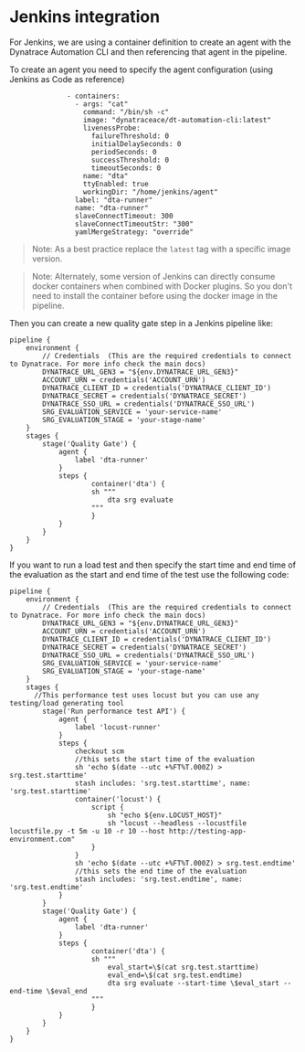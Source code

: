 # Jenkins integration

For Jenkins, we are using a container definition to create an agent with the Dynatrace Automation CLI and then referencing that agent in the pipeline.

To create an agent you need to specify the agent configuration (using Jenkins as Code as reference)

```
              - containers:
                - args: "cat"
                  command: "/bin/sh -c"
                  image: "dynatraceace/dt-automation-cli:latest"
                  livenessProbe:
                    failureThreshold: 0
                    initialDelaySeconds: 0
                    periodSeconds: 0
                    successThreshold: 0
                    timeoutSeconds: 0
                  name: "dta"
                  ttyEnabled: true
                  workingDir: "/home/jenkins/agent"
                label: "dta-runner"
                name: "dta-runner"
                slaveConnectTimeout: 300
                slaveConnectTimeoutStr: "300"
                yamlMergeStrategy: "override"

```

> Note: As a best practice replace the `latest` tag with a specific image version.

> Note: Alternately, some version of Jenkins can directly consume docker containers when combined with Docker plugins. So you don't need to install the container before using the docker image in the pipeline.

Then you can create a new quality gate step in a Jenkins pipeline like:

```
pipeline {
    environment {
        // Credentials  (This are the required credentials to connect to Dynatrace. For more info check the main docs)
        DYNATRACE_URL_GEN3 = "${env.DYNATRACE_URL_GEN3}"
        ACCOUNT_URN = credentials('ACCOUNT_URN')
        DYNATRACE_CLIENT_ID = credentials('DYNATRACE_CLIENT_ID')
        DYNATRACE_SECRET = credentials('DYNATRACE_SECRET')
        DYNATRACE_SSO_URL = credentials('DYNATRACE_SSO_URL')
        SRG_EVALUATION_SERVICE = 'your-service-name'
        SRG_EVALUATION_STAGE = 'your-stage-name'
    }
    stages {
        stage('Quality Gate') {
            agent {
                label 'dta-runner'
            }
            steps {
                    container('dta') {
                    sh """
                        dta srg evaluate
                    """
                    }
            }
        }
    }
}
```

If you want to run a load test and then specify the start time and end time of the evaluation as the start and end time of the test use the following code:

```
pipeline {
    environment {
        // Credentials  (This are the required credentials to connect to Dynatrace. For more info check the main docs)
        DYNATRACE_URL_GEN3 = "${env.DYNATRACE_URL_GEN3}"
        ACCOUNT_URN = credentials('ACCOUNT_URN')
        DYNATRACE_CLIENT_ID = credentials('DYNATRACE_CLIENT_ID')
        DYNATRACE_SECRET = credentials('DYNATRACE_SECRET')
        DYNATRACE_SSO_URL = credentials('DYNATRACE_SSO_URL')
        SRG_EVALUATION_SERVICE = 'your-service-name'
        SRG_EVALUATION_STAGE = 'your-stage-name'
    }
    stages {
      //This performance test uses locust but you can use any testing/load generating tool
        stage('Run performance test API') {
            agent {
                label 'locust-runner'
            }
            steps {
                checkout scm
                //this sets the start time of the evaluation
                sh 'echo $(date --utc +%FT%T.000Z) > srg.test.starttime'
                stash includes: 'srg.test.starttime', name: 'srg.test.starttime'
                container('locust') {
                    script {
                        sh "echo ${env.LOCUST_HOST}"
                        sh "locust --headless --locustfile locustfile.py -t 5m -u 10 -r 10 --host http://testing-app-environment.com"
                    }
                }
                sh 'echo $(date --utc +%FT%T.000Z) > srg.test.endtime'
                //this sets the end time of the evaluation
                stash includes: 'srg.test.endtime', name: 'srg.test.endtime'
            }
        }
        stage('Quality Gate') {
            agent {
                label 'dta-runner'
            }
            steps {
                    container('dta') {
                    sh """
                        eval_start=\$(cat srg.test.starttime)
                        eval_end=\$(cat srg.test.endtime)
                        dta srg evaluate --start-time \$eval_start --end-time \$eval_end
                    """
                    }
            }
        }
    }
}

```
